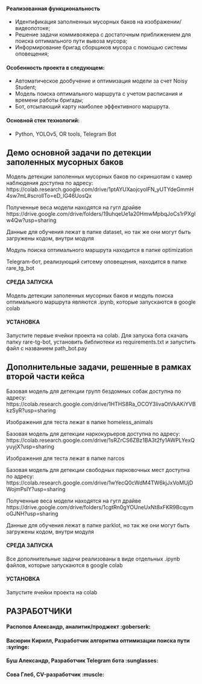 <h4>Реализованная функциональность</h4>
<ul>
    <li>Идентификация заполненных мусорных баков на изображении/видеопотоке;</li>
    <li>Решение задачи коммивояжера с достаточным приближением для поиска оптимального пути вывоза мусора;</li>
    <li>Информирование бригад сборщиков мусора с помощью системы оповещения;</li>
</ul> 
<h4>Особенность проекта в следующем:</h4>
<ul>
    <li>Автоматическое дообучение и оптимизация модели за счет Noisy Student;</li>
    <li>Модель поиска оптимального маршрута с учетом расписания и времени работы бригады;</li>
    <li>Бот, отсылающий карту наиболее эффективного маршрута.</li>
</ul>
<h4>Основной стек технологий:</h4>
<ul>
    <li>Python, YOLOv5, OR tools, Telegram Bot</li>
 </ul>
 
 
 
 
 
<h2>Демо основной задачи по детекции заполенных мусорных баков</h2>

<p>Модель детекции заполенных мусорных баков по скриншотам с камер наблюдения доступна по адресу: https://colab.research.google.com/drive/1ptAYUXaojcyoIFN_yUTYdeGmmH4sw7mL#scrollTo=eD_IG46UosQx</p>
<p>Полученные веса модели находятся на гугл драйве https://drive.google.com/drive/folders/19uhqeUe1a20HmwMpbqJoCs1rPXgIw4Qw?usp=sharing </p>
<p>Данные для обучения лежат в папке dataset, но так же они могут быть загружены кодом, внутри модуля</p>
<p>Модуль поиска оптимального маршрута находится в папке optimization</p>
<p>Telegram-бот, реализующий ситсему оповещения, находится в папке rare_tg_bot  </p>


<h4>СРЕДА ЗАПУСКА</h4>
Модель детекции заполенных мусорных баков и модуль поиска оптимального маршрута являются .ipynb, которые запускаются в google colab


<h4>УСТАНОВКА</h4>
Запустите первые ячейки проекта на colab. Для запуска бота скачать папку rare-tg-bot, установить библиотеки из requirements.txt и запустить файл с названием path_bot.pay


<h2>Дополнительные задачи, решенные в рамках второй части кейса</h2>

<p>Базовая модель для детекции групп бездомных собак доступна по адресу: https://colab.research.google.com/drive/1HTHS8Ra_OCOY3livaOtVkAKiYVBkzSyR?usp=sharing</p>
<p>Изображения для теста лежат в папке homeless_animals</p>
<p>Базовая модель для детекции наркокурьеров доступна по адресу: https://colab.research.google.com/drive/1sRZrCS6ZBz1BA3t2fy1AWPLYexQyuyjX?usp=sharing</p>
<p>Изображения для теста лежат в папке narcos</p>
<p>Базовая модель для детекции свободных парковочных мест доступна по адресу: https://colab.research.google.com/drive/1wYecQ0cWdM4TW6kjJxVoMUjDWojmPsIY?usp=sharing</p>
<p>Полученные веса модели находятся на гугл драйве https://drive.google.com/drive/folders/1cgtRn0gYOUneUxNt8xFKR9BcqymoGJNH?usp=sharing </p>
<p>Данные для обучения лежат в папке parklot, но так же они могут быть загружены кодом, внутри модуля</p>


<h4>СРЕДА ЗАПУСКА</h4>
Все дополнительные задачи реализованы в виде отдельных .ipynb файлов, которые запускаются в google colab


<h4>УСТАНОВКА</h4>
Запустите ячейки проекта на colab





<h2>РАЗРАБОТЧИКИ</h2>

<h4>Распопов Александр,  аналитик/проджект :goberserk: </h4>

<h4>Васюрин Кирилл, Разработчик алгоритма оптимизации поиска пути :syringe: </h4>

<h4>Буш Александр, Разработчик Telegram бота :sunglasses: </h4>

<h4>Сова Глеб, CV-разработчик :muscle: </h4>
